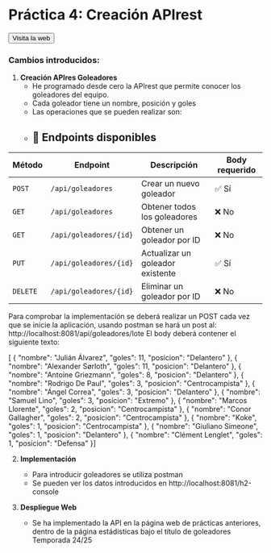 # Práctica 4: Creación APIrest

<a href="https://mrandy5.github.io/index.html#inicio" target="_blank">
    <button>Visita la web</button>
</a>

### Cambios introducidos:

1. **Creación APIres Goleadores**
   - He programado desde cero la APIrest que permite conocer los     goleadores del equipo.
   - Cada goleador tiene un nombre, posición y goles
   - Las operaciones que se pueden realizar son:
   - ## 🧪 Endpoints disponibles

| Método   | Endpoint                | Descripción                      | Body requerido |
|----------|-------------------------|----------------------------------|----------------|
| `POST`   | `/api/goleadores`       | Crear un nuevo goleador          | ✅ Sí           |
| `GET`    | `/api/goleadores`       | Obtener todos los goleadores     | ❌ No           |
| `GET`    | `/api/goleadores/{id}`  | Obtener un goleador por ID       | ❌ No           |
| `PUT`    | `/api/goleadores/{id}`  | Actualizar un goleador existente | ✅ Sí           |
| `DELETE` | `/api/goleadores/{id}`  | Eliminar un goleador por ID      | ❌ No           |

Para comprobar la implementación se deberá realizar un POST cada vez que se inicie la aplicación, usando postman se hará un post al: http://localhost:8081/api/goleadores/lote
El body deberá contener el siguiente texto:


[  { "nombre": "Julián Álvarez", "goles": 11, "posicion": "Delantero" },
  { "nombre": "Alexander Sørloth", "goles": 11, "posicion": "Delantero" },
  { "nombre": "Antoine Griezmann", "goles": 8, "posicion": "Delantero" },
  { "nombre": "Rodrigo De Paul", "goles": 3, "posicion": "Centrocampista" },
  { "nombre": "Ángel Correa", "goles": 3, "posicion": "Delantero" },
  { "nombre": "Samuel Lino", "goles": 3, "posicion": "Extremo" },
  { "nombre": "Marcos Llorente", "goles": 2, "posicion": "Centrocampista" },
  { "nombre": "Conor Gallagher", "goles": 2, "posicion": "Centrocampista" },
  { "nombre": "Koke", "goles": 1, "posicion": "Centrocampista" },
  { "nombre": "Giuliano Simeone", "goles": 1, "posicion": "Delantero" },
  { "nombre": "Clément Lenglet", "goles": 1, "posicion": "Defensa" }]


2. **Implementación**
   - Para introducir goleadores se utiliza postman
   - Se pueden ver los datos introducidos en http://localhost:8081/h2-console

3. **Despliegue Web**
   - Se ha implementado la API en la página web de prácticas anteriores, dentro de la página estádisticas bajo el título de goleadores Temporada 24/25
    


